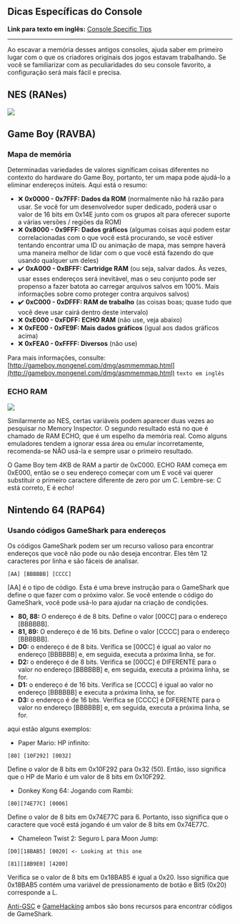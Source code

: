 ## Dicas Específicas do Console

**Link para texto em inglês:** [Console Specific Tips](/developer-docs/console-specific-tips)

---

Ao escavar a memória desses antigos consoles, ajuda saber em primeiro lugar com o que os criadores originais dos jogos estavam trabalhando. Se você se familiarizar com as peculiaridades do seu console favorito, a configuração será mais fácil e precisa.

## NES (RANes)

![](https://user-images.githubusercontent.com/33245078/32608415-e8bd2cf8-c521-11e7-8da5-22c9e09efd8c.png)

## Game Boy (RAVBA)

### Mapa de memória

Determinadas variedades de valores significam coisas diferentes no contexto do hardware do Game Boy, portanto, ter um mapa pode ajudá-lo a eliminar endereços inúteis. Aqui está o resumo:

- ❌ **0x0000 - 0x7FFF: Dados da ROM** (normalmente não há razão para usar. Se você for um desenvolvedor super dedicado, poderá usar o valor de 16 bits em 0x14E junto com os grupos alt para oferecer suporte a várias versões / regiões da ROM)
- ❌ **0x8000 - 0x9FFF: Dados gráficos** (algumas coisas aqui podem estar correlacionadas com o que você está procurando, se você estiver tentando encontrar uma ID ou animação de mapa, mas sempre haverá uma maneira melhor de lidar com o que você está fazendo do que usando qualquer um deles)
- ✔️ **0xA000 - 0xBFFF: Cartridge RAM** (ou seja, salvar dados. Às vezes, usar esses endereços será inevitável, mas o seu conjunto pode ser propenso a fazer batota ao carregar arquivos salvos em 100%. Mais informações sobre como proteger contra arquivos salvos)
- ✔️ **0xC000 - 0xDFFF: RAM de trabalho** (as coisas boas; quase tudo que você deve usar cairá dentro deste intervalo)
- ❌ **0xE000 - 0xFDFF: ECHO RAM** (não use, veja abaixo)
- ❌ **0xFE00 - 0xFE9F: Mais dados gráficos** (igual aos dados gráficos acima)
- ❌ **0xFEA0 - 0xFFFF: Diversos** (não use)

Para mais informações, consulte: [http://gameboy.mongenel.com/dmg/asmmemmap.html](http://gameboy.mongenel.com/dmg/asmmemmap.html) `texto em inglês`

### ECHO RAM

![](https://user-images.githubusercontent.com/33245078/32610144-755a0442-c527-11e7-9bbb-eb5a4d7b8e6d.png)

Similarmente ao NES, certas variáveis podem aparecer duas vezes ao pesquisar no Memory Inspector. O segundo resultado está no que é chamado de RAM ECHO, que é um espelho da memória real. Como alguns emuladores tendem a ignorar essa área ou emular incorretamente, recomenda-se NÃO usá-la e sempre usar o primeiro resultado.

O Game Boy tem 4KB de RAM a partir de 0xC000. ECHO RAM começa em 0xE000, então se o seu endereço começar com um E você vai querer substituir o primeiro caractere diferente de zero por um C. Lembre-se: C está correto, E é echo!

## Nintendo 64 (RAP64)

### Usando códigos GameShark para endereços

Os códigos GameShark podem ser um recurso valioso para encontrar endereços que você não pode ou não deseja encontrar. Eles têm 12 caracteres por linha e são fáceis de analisar.

`[AA] [BBBBBB] [CCCC]`

[AA] é o tipo de código. Esta é uma breve instrução para o GameShark que define o que fazer com o próximo valor. Se você entende o código do GameShark, você pode usá-lo para ajudar na criação de condições.

- **80, 88:** O endereço é de 8 bits. Define o valor [00CC] para o endereço [BBBBBB].
- **81, 89:** O endereço é de 16 bits. Define o valor [CCCC] para o endereço [BBBBBB].
- **D0:** o endereço é de 8 bits. Verifica se [00CC] é igual ao valor no endereço [BBBBBB] e, em seguida, executa a próxima linha, se for.
- **D2:** o endereço é de 8 bits. Verifica se [00CC] é DIFERENTE para o valor no endereço [BBBBBB] e, em seguida, executa a próxima linha, se for.
- **D1:** o endereço é de 16 bits. Verifica se [CCCC] é igual ao valor no endereço [BBBBBB] e executa a próxima linha, se for.
- **D3:** o endereço é de 16 bits. Verifica se [CCCC] é DIFERENTE para o valor no endereço [BBBBBB] e, em seguida, executa a próxima linha, se for.

aqui estão alguns exemplos:

- Paper Mario: HP infinito:

`[80] [10F292] [0032]`

Define o valor de 8 bits em 0x10F292 para 0x32 (50). Então, isso significa que o HP de Mario é um valor de 8 bits em 0x10F292.

- Donkey Kong 64: Jogando com Rambi:

`[80][74E77C] [0006]`

Define o valor de 8 bits em 0x74E77C para 6. Portanto, isso significa que o caractere que você está jogando é um valor de 8 bits em 0x74E77C.

- Chameleon Twist 2: Seguro L para Moon Jump:

`[D0][18BAB5] [0020] <- Looking at this one`

`[81][18B9E0] [4200]`

Verifica se o valor de 8 bits em 0x18BAB5 é igual a 0x20. Isso significa que 0x18BAB5 contém uma variável de pressionamento de botão e Bit5 (0x20) corresponde a L.

[Anti-GSC](https://viper.shadowflareindustries.com/antigsc/index.php?codes&dev=gs&system=n64) e [GameHacking](https://gamehacking.org/system/n64) ambos são bons recursos para encontrar códigos de GameShark.
